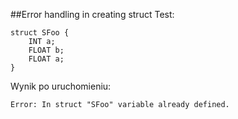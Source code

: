 ##Error handling in creating struct
Test: 
```
struct SFoo {
    INT a;
    FLOAT b;
    FLOAT a;
}
```


Wynik po uruchomieniu: 
```
Error: In struct "SFoo" variable already defined.
```